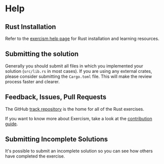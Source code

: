 # Help

## Rust Installation

Refer to the [exercism help page][help-page] for Rust installation and learning
resources.

## Submitting the solution

Generally you should submit all files in which you implemented your solution (`src/lib.rs` in most cases). If you are using any external crates, please consider submitting the `Cargo.toml` file. This will make the review process faster and clearer.

## Feedback, Issues, Pull Requests


The GitHub [track repository][github] is the home for all of the Rust exercises.

If you want to know more about Exercism, take a look at the [contribution guide].

## Submitting Incomplete Solutions
It's possible to submit an incomplete solution so you can see how others have completed the exercise.

[help-page]: https://exercism.org/tracks/rust/learning
[github]: https://github.com/exercism/rust
[contribution guide]: https://exercism.org/docs/community/contributors
